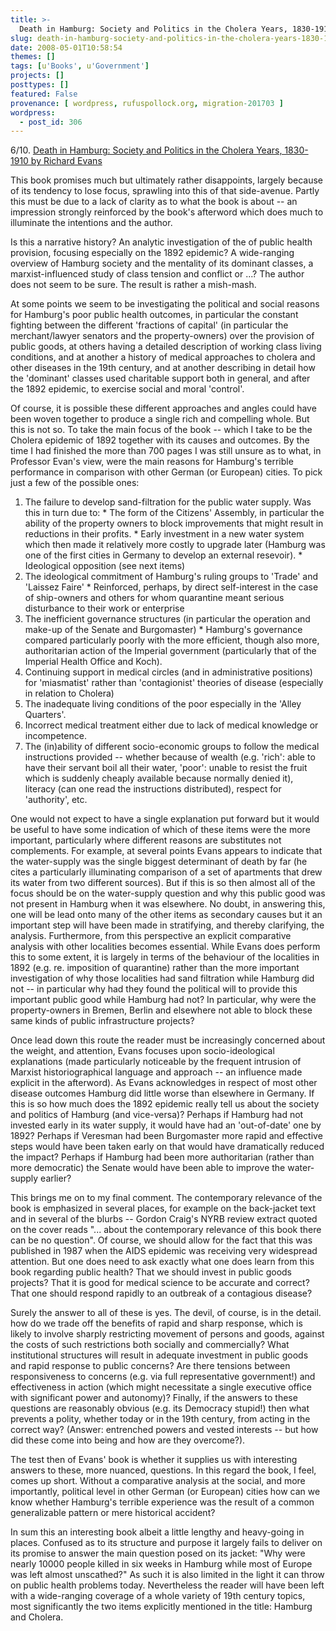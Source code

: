 ```yaml
---
title: >-
  Death in Hamburg: Society and Politics in the Cholera Years, 1830-1910 by Richard Evans
slug: death-in-hamburg-society-and-politics-in-the-cholera-years-1830-1910-by-richard-evans
date: 2008-05-01T10:58:54
themes: []
tags: [u'Books', u'Government']
projects: []
posttypes: []
featured: False
provenance: [ wordpress, rufuspollock.org, migration-201703 ]
wordpress:
  - post_id: 306
---
```


6/10. [Death in Hamburg: Society and Politics in the Cholera Years, 1830-1910 by Richard Evans](/biblio/general.html#evans_2006)

This book promises much but ultimately rather disappoints, largely because of its tendency to lose focus, sprawling into this of that side-avenue. Partly this must be due to a lack of clarity as to what the book is about -- an impression strongly reinforced by the book's afterword which does much to illuminate the intentions and the author.

Is this a narrative history? An analytic investigation of the of public health provision, focusing especially on the 1892 epidemic? A wide-ranging overview of Hamburg society and the mentality of its dominant classes, a marxist-influenced study of class tension and conflict or ...?  The author does not seem to be sure. The result is rather a mish-mash.

At some points we seem to be investigating the political and social reasons for Hamburg's poor public health outcomes, in particular the constant fighting between the different 'fractions of capital' (in particular the merchant/lawyer senators and the property-owners) over the provision of public goods, at others having a detailed description of working class living conditions, and at another a history of medical approaches to cholera and other diseases in the 19th century, and at another describing in detail how the 'dominant' classes used charitable support both in general, and after the 1892 epidemic, to exercise social and moral 'control'. 

Of course, it is possible these different approaches and angles could have been woven together to produce a single rich and compelling whole. But this is not so. To take the main focus of the book -- which I take to be the Cholera epidemic of 1892 together with its causes and outcomes. By the time I had finished the more than 700 pages I was still unsure as to what, in Professor Evan's view, were the main reasons for Hamburg's terrible performance in comparison with other German (or European) cities. To pick just a few of the possible ones:

  1. The failure to develop sand-filtration for the public water supply. Was this in turn due to:
    * The form of the Citizens' Assembly, in particular the ability of the property owners to block improvements that might result in reductions in their profits.
    * Early investment in a new water system which then made it relatively more costly to upgrade later (Hamburg was one of the first cities in Germany to develop an external resevoir).
    * Ideological opposition (see next items)
  2. The ideological commitment of Hamburg's ruling groups to 'Trade' and 'Laissez Faire'
    * Reinforced, perhaps, by direct self-interest in the case of ship-owners and others for whom quarantine meant serious disturbance to their work or enterprise
  3. The inefficient governance structures (in particular the operation and make-up of the Senate and Burgomaster)
    * Hamburg's governance compared particularly poorly with the more efficient, though also more, authoritarian action of the Imperial government (particularly that of the Imperial Health Office and Koch).
  4. Continuing support in medical circles (and in administrative positions) for 'miasmatist' rather than 'contagionist' theories of disease (especially in relation to Cholera)
  5. The inadequate living conditions of the poor especially in the 'Alley Quarters'.
  6. Incorrect medical treatment either due to lack of medical knowledge or incompetence.
  7. The (in)ability of different socio-economic groups to follow the medical instructions provided -- whether because of wealth (e.g. 'rich': able to have their servant boil all their water, 'poor': unable to resist the fruit which is suddenly cheaply available because normally denied it), literacy (can one read the instructions distributed), respect for 'authority', etc.

One would not expect to have a single explanation put forward but it would be useful to have some indication of which of these items were the more important, particularly where different reasons are substitutes not complements. For example, at several points Evans appears to indicate that the water-supply was the single biggest determinant of death by far (he cites a particularly illuminating comparison of a set of apartments that drew its water from two different sources). But if this is so then almost all of the focus should be on the water-supply question and why this public good was not present in Hamburg when it was elsewhere. No doubt, in answering this, one will be lead onto many of the other items as secondary causes but it an important step will have been made in stratifying, and thereby clarifying, the analysis. Furthermore, from this perspective an explicit comparative analysis with other localities becomes essential. While Evans does perform this to some extent, it is largely in terms of the behaviour of the localities in 1892 (e.g. re. imposition of quarantine) rather than the more important investigation of why those localities had sand filtration while Hamburg did not -- in particular why had they found the political will to provide this important public good while Hamburg had not? In particular, why were the property-owners in Bremen, Berlin and elsewhere not able to block these same kinds of public infrastructure projects?

Once lead down this route the reader must be increasingly concerned about the weight, and attention, Evans focuses upon socio-ideological explanations (made particularly noticeable by the frequent intrusion of Marxist historiographical language and approach -- an influence made explicit in the afterword). As Evans acknowledges in respect of most other disease outcomes Hamburg did little worse than elsewhere in Germany. If this is so how much does the 1892 epidemic really tell us about the society and politics of Hamburg (and vice-versa)? Perhaps if Hamburg had not invested early in its water supply, it would have had an 'out-of-date' one by 1892? Perhaps if Veresman had been Burgomaster more rapid and effective steps would have been taken early on that would have dramatically reduced the impact? Perhaps if Hamburg had been more authoritarian (rather than more democratic) the Senate would have been able to improve the water-supply earlier?

This brings me on to my final comment. The contemporary relevance of the book is emphasized in several places, for example on the back-jacket text and in several of the blurbs -- Gordon Craig's NYRB review extract quoted on the cover reads "... about the contemporary relevance of this book there can be no question". Of course, we should allow for the fact that this was published in 1987 when the AIDS epidemic was receiving very widespread attention. But one does need to ask exactly what one does learn from this book regarding public health? That we should invest in public goods projects? That it is good for medical science to be accurate and correct? That one should respond rapidly to an outbreak of a contagious disease? 

Surely the answer to all of these is yes. The devil, of course, is in the detail. how do we trade off the benefits of rapid and sharp response, which is likely to involve sharply restricting movement of persons and goods, against the costs of such restrictions both socially and commercially? What institutional structures will result in adequate investment in public goods and rapid response to public concerns? Are there tensions between responsiveness to concerns (e.g. via full representative government!) and effectiveness in action (which might necessitate a single executive office with significant power and autonomy)? Finally, if the answers to these questions are reasonably obvious (e.g. its Democracy stupid!) then what prevents a polity, whether today or in the 19th century, from acting in the correct way? (Answer: entrenched powers and vested interests -- but how did these come into being and how are they overcome?).

The test then of Evans' book is whether it supplies us with interesting answers to these, more nuanced, questions. In this regard the book, I feel, comes up short. Without a comparative analysis at the social, and more importantly, political level in other German (or European) cities how can we know whether Hamburg's terrible experience was the result of a common generalizable pattern or mere historical accident?

In sum this an interesting book albeit a little lengthy and heavy-going in places. Confused as to its structure and purpose it largely fails to deliver on its promise to answer the main question posed on its jacket: "Why were nearly 10000 people killed in six weeks in Hamburg while most of Europe was left almost unscathed?" As such it is also limited in the light it can throw on public health problems today. Nevertheless the reader will have been left with a wide-ranging coverage of a whole variety of 19th century topics, most significantly the two items explicitly mentioned in the title: Hamburg and Cholera.

